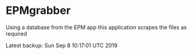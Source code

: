 # EPMgrabber
Using a database from the EPM app this application scrapes the files as required


Latest backup: Sun Sep 8 10:17:01 UTC 2019
